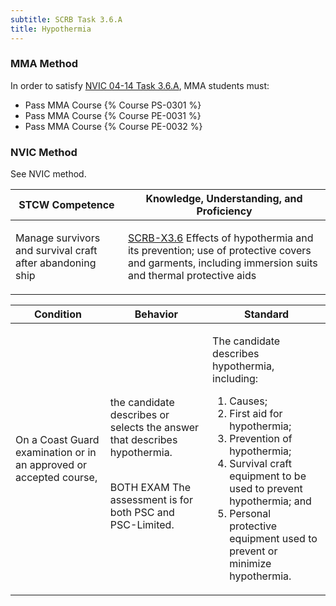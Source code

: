 ```yaml
---
subtitle: SCRB Task 3.6.A 
title: Hypothermia
---
```



### MMA Method

In order to satisfy  [NVIC 04-14  Task  3.6.A](/stcw23/assets/images/nvic-04-14.pdf), MMA students must:

* Pass MMA Course {% Course PS-0301 %}
* Pass MMA Course {% Course PE-0031 %}
* Pass MMA Course {% Course PE-0032 %}


### NVIC Method

<a onclick="togglevisibility('nvic_methods')" >See NVIC method.</a>

<div id='nvic_methods' class='hide'>

<table>
<thead>
<tr>
<th class='forty'> STCW Competence </th>
<th class='sixty'> Knowledge, Understanding, and Proficiency </th>
</tr>
</thead>




<tbody>
<tr><td markdown='1'>

Manage survivors and survival craft after abandoning ship

</td><td markdown='1'>

[SCRB-X3.6](../../tables/621.html#SCRB-X3.6) Effects of hypothermia and its prevention; use of protective covers and garments, including immersion suits and thermal protective aids

</td></tr>


</tbody>
</table>


<table>
<thead>
<tr><th class='twenty'>  Condition </th><th class='twenty'> Behavior </th><th  class='sixty'>Standard </th></tr>
</thead>
<tbody >



<tr><td markdown='1'>

On a Coast Guard examination or in an approved or accepted course,

</td><td markdown='1'>

the candidate describes or selects the answer that describes hypothermia.

<br>

<div class="tooltip">BOTH
EXAM
<span class="tooltiptext">
The assessment is for both PSC and PSC-Limited.
</span>
</div>


</td><td markdown='1'>

The candidate describes hypothermia, including:

1. Causes;
2. First aid for hypothermia;
3. Prevention of hypothermia;
4. Survival craft equipment to be used to prevent hypothermia; and 
5. Personal protective equipment used to prevent or minimize hypothermia. 

</td></tr>
</tbody>
</table>
</div>
